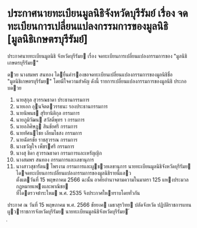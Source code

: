 
# ประกาศนายทะเบียนมูลนิธิจังหวัดบุรีรัมย์ เรื่อง จดทะเบียนการเปลี่ยนแปลงกรรมการของมูลนิธิ [มูลนิธิเกษตรบุรีรัมย์]
      
      

      
      

ประกาศนายทะเบียนมูลนิธิ 
จังหวัดบุรีรัมย 
เรื่อง   จดทะเบียนการเปลี่ยนแปลงกรรมการของ  "มูลนิธิเกษตรบุรีรัมย" 
 
 
ดวย  นางสมพร  สนทอง  ไดยื่นคํารองขอจดทะเบียนเปลี่ยนแปลงกรรมการของมูลนิธิชื่อ   
"มูลนิธิเกษตรบุรีรัมย"  โดยมีใจความสําคัญ  ดังนี้ 
รายการเปลี่ยนแปลงกรรมการของมูลนิธิ  ประกอบดวย 
1. นายสุกุล  สุวรรณธาดา ประธานกรรมการ 
2. นายเอก  อุนจิตตวรรธนะ รองประธานกรรมการ 
3. นายนิพนธ  สุริยานิติกุล กรรมการ 
4. นายภูมิวัฒน  สวัสดิ์พุทร   า กรรมการ 
5. นายอภิศิษฎ  สินชัยศรี กรรมการ 
6. นายทัศนไชย  เลียมไธสง กรรมการ 
7. นายฉัตรชัย  ราชสุวรรณ กรรมการ 
8. นางขวัญใจ  เพ็ชรศรี กรรมการ 
9. นางสุ ธิดา  สุวรรณธาดา กรรมการและเหรัญญิก 
10. นางสมพร  สนทอง กรรมการและเลขานุการ 
11. นางสาวสุชารัตน  ไพรงาม กรรมการและผูชวยเลขานุการ 
นายทะเบียนมูลนิธิจังหวัดบุรีรัมย  ไดจดทะเบียนการเปลี่ยนแปลงกรรมการของมูลนิธิรายนี้แลว   
ตั้งแตวันที่     15  พฤษภาคม  2566 
ฉะนั้น  อาศัยอํานาจตามความในมาตรา  125  แหงประมวลกฎหมายแพงและพาณิชย   
ที่ไดตรวจชําระใหม  พ.ศ.  2535  จึงประกาศใหทราบโดยทั่วกัน 
 
ประกาศ  ณ  วันที่  15  พฤษภาคม  พ.ศ.  2566 
ชัยยงค  เมธาสุรวิทย 
ปลัดจังหวัด  ปฏิบัติราชการแทน 
ผูวาราชการจังหวัดบุรีรัมย 
นายทะเบียนมูลนิธิจังหวัดบุรีรัมย 
้
 
่
 